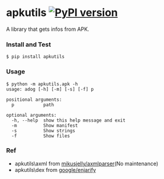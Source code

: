 # apkutils [![PyPI version](https://badge.fury.io/py/apkutils.svg)](https://badge.fury.io/py/apkutils)

A library that gets infos from APK.

### Install and Test

```
$ pip install apkutils
```

### Usage

```
$ python -m apkutils.apk -h
usage: adog [-h] [-m] [-s] [-f] p

positional arguments:
  p           path

optional arguments:
  -h, --help  show this help message and exit
  -m          Show manifest
  -s          Show strings
  -f          Show files

```

### Ref
- apkutils\axml from [mikusjelly/axmlparser](https://github.com/mikusjelly/axmlparser)(No maintenance)
- apkutils\dex from [google/enjarify](https://github.com/google/enjarify)
